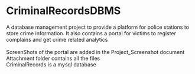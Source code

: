# CriminalRecordsDBMS
A database management project to provide a platform for police stations to store crime information. It also contains a portal for victims to register complains and get crime related analytics
<br><br>
ScreenShots of the portal are added in the Project_Screenshot document<br>
Attachment folder contains all the files<br>
CriminalRecords is a mysql database
